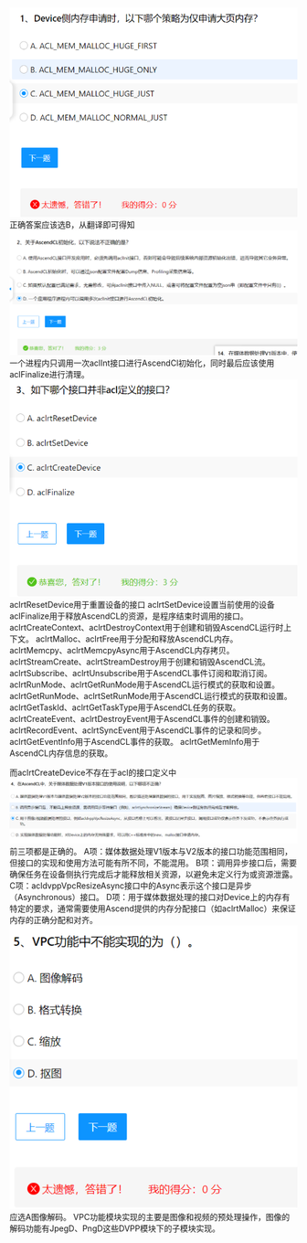 ![alt text](image.png)
正确答案应该选B，从翻译即可得知
![alt text](image-1.png)
一个进程内只调用一次aclInt接口进行AscendCl初始化，同时最后应该使用aclFinalize进行清理。
![alt text](image-2.png)
aclrtResetDevice用于重置设备的接口
aclrtSetDevice设置当前使用的设备
aclFinalize用于释放AscendCL的资源，是程序结束时调用的接口。
aclrtCreateContext、aclrtDestroyContext用于创建和销毁AscendCL运行时上下文。
aclrtMalloc、aclrtFree用于分配和释放AscendCL内存。
aclrtMemcpy、aclrtMemcpyAsync用于AscendCL内存拷贝。
aclrtStreamCreate、aclrtStreamDestroy用于创建和销毁AscendCL流。
aclrtSubscribe、aclrtUnsubscribe用于AscendCL事件订阅和取消订阅。
aclrtRunMode、aclrtGetRunMode用于AscendCL运行模式的获取和设置。
aclrtGetRunMode、aclrtSetRunMode用于AscendCL运行模式的获取和设置。
aclrtGetTaskId、aclrtGetTaskType用于AscendCL任务的获取。
aclrtCreateEvent、aclrtDestroyEvent用于AscendCL事件的创建和销毁。
aclrtRecordEvent、aclrtSyncEvent用于AscendCL事件的记录和同步。
aclrtGetEventInfo用于AscendCL事件的获取。
aclrtGetMemInfo用于AscendCL内存信息的获取。

而aclrtCreateDevice不存在于acl的接口定义中
![alt text](image-3.png)
前三项都是正确的。
A项：媒体数据处理V1版本与V2版本的接口功能范围相同，但接口的实现和使用方法可能有所不同，不能混用。
B项：调用异步接口后，需要确保任务在设备侧执行完成后才能释放相关资源，以避免未定义行为或资源泄露。
C项：acldvppVpcResizeAsync接口中的Async表示这个接口是异步（Asynchronous）接口。
D项：用于媒体数据处理的接口对Device上的内存有特定的要求，通常需要使用Ascend提供的内存分配接口（如aclrtMalloc）来保证内存的正确分配和对齐。
![alt text](img_.png)
应选A图像解码。
VPC功能模块实现的主要是图像和视频的预处理操作，图像的解码功能有JpegD、PngD这些DVPP模块下的子模块实现。
